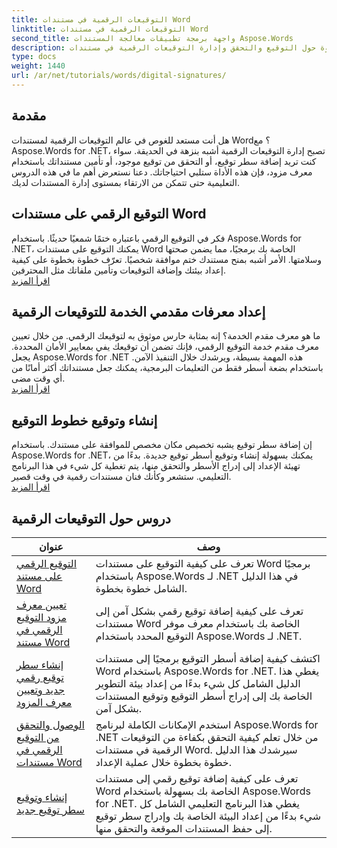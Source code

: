 ```yaml
---
title: التوقيعات الرقمية في مستندات Word
linktitle: التوقيعات الرقمية في مستندات Word
second_title: واجهة برمجة تطبيقات معالجة المستندات Aspose.Words
description: استكشف البرامج التعليمية خطوة بخطوة حول التوقيع والتحقق وإدارة التوقيعات الرقمية في مستندات Word باستخدام Aspose.Words لـ .NET.
type: docs
weight: 1440
url: /ar/net/tutorials/words/digital-signatures/
---
```

## مقدمة

هل أنت مستعد للغوص في عالم التوقيعات الرقمية لمستندات Word؟ مع Aspose.Words for .NET، تصبح إدارة التوقيعات الرقمية أشبه بنزهة في الحديقة. سواء كنت تريد إضافة سطر توقيع، أو التحقق من توقيع موجود، أو تأمين مستنداتك باستخدام معرف مزود، فإن هذه الأداة ستلبي احتياجاتك. دعنا نستعرض أهم ما في هذه الدروس التعليمية حتى تتمكن من الارتقاء بمستوى إدارة المستندات لديك.

## التوقيع الرقمي على مستندات Word  

فكر في التوقيع الرقمي باعتباره ختمًا شمعيًا حديثًا. باستخدام Aspose.Words for .NET، يمكنك التوقيع على مستندات Word الخاصة بك برمجيًا، مما يضمن صحتها وسلامتها. الأمر أشبه بمنح مستندك ختم موافقة شخصيًا. تعرّف خطوة بخطوة على كيفية إعداد بيئتك وإضافة التوقيعات وتأمين ملفاتك مثل المحترفين.  
[اقرأ المزيد](./digitally-signing-word-document/)  

## إعداد معرفات مقدمي الخدمة للتوقيعات الرقمية  

ما هو معرف مقدم الخدمة؟ إنه بمثابة حارس موثوق به لتوقيعك الرقمي. من خلال تعيين معرف مقدم خدمة التوقيع الرقمي، فإنك تضمن أن توقيعك يفي بمعايير الأمان المحددة. يجعل Aspose.Words for .NET هذه المهمة بسيطة، ويرشدك خلال التنفيذ الآمن. باستخدام بضعة أسطر فقط من التعليمات البرمجية، يمكنك جعل مستنداتك أكثر أمانًا من أي وقت مضى.  
[اقرأ المزيد](./set-digital-signature-provider-id/)  

## إنشاء وتوقيع خطوط التوقيع  

إن إضافة سطر توقيع يشبه تخصيص مكان مخصص للموافقة على مستندك. باستخدام Aspose.Words for .NET، يمكنك بسهولة إنشاء وتوقيع أسطر توقيع جديدة. بدءًا من تهيئة الإعداد إلى إدراج الأسطر والتحقق منها، يتم تغطية كل شيء في هذا البرنامج التعليمي. ستشعر وكأنك فنان مستندات رقمية في وقت قصير.  
[اقرأ المزيد](./create-and-sign-new-signature-line/)  

 ## دروس حول التوقيعات الرقمية
| عنوان | وصف |
| --- | --- |
| [التوقيع الرقمي على مستند Word](./digitally-signing-word-document/) | تعرف على كيفية التوقيع على مستندات Word برمجيًا باستخدام Aspose.Words لـ .NET في هذا الدليل الشامل خطوة بخطوة. |
| [تعيين معرف مزود التوقيع الرقمي في مستند Word](./set-digital-signature-provider-id/) | تعرف على كيفية إضافة توقيع رقمي بشكل آمن إلى مستندات Word الخاصة بك باستخدام معرف موفر التوقيع المحدد باستخدام Aspose.Words لـ .NET. |
| [إنشاء سطر توقيع رقمي جديد وتعيين معرف المزود](./create-new-digital-signature-line-and-set-provider-id/) | اكتشف كيفية إضافة أسطر التوقيع برمجيًا إلى مستندات Word باستخدام Aspose.Words for .NET. يغطي هذا الدليل الشامل كل شيء بدءًا من إعداد بيئة التطوير الخاصة بك إلى إدراج أسطر التوقيع وتوقيع المستندات بشكل آمن. |
| [الوصول والتحقق من التوقيع الرقمي في مستندات Word](./access-and-digital-signature-verification/) | استخدم الإمكانات الكاملة لبرنامج Aspose.Words for .NET من خلال تعلم كيفية التحقق بكفاءة من التوقيعات الرقمية في مستندات Word. سيرشدك هذا الدليل خطوة بخطوة خلال عملية الإعداد. |
| [إنشاء وتوقيع سطر توقيع جديد](./create-and-sign-new-signature-line/) | تعرف على كيفية إضافة توقيع رقمي إلى مستندات Word الخاصة بك بسهولة باستخدام Aspose.Words for .NET. يغطي هذا البرنامج التعليمي الشامل كل شيء بدءًا من إعداد البيئة الخاصة بك وإدراج سطر توقيع إلى حفظ المستندات الموقعة والتحقق منها. |